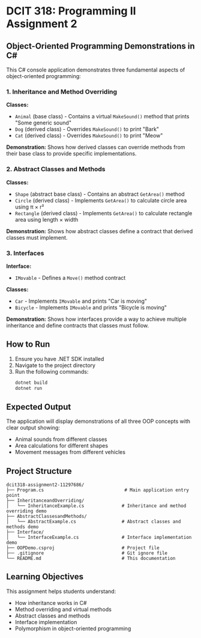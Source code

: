 # DCIT 318: Programming II Assignment 2

## Object-Oriented Programming Demonstrations in C#

This C# console application demonstrates three fundamental aspects of object-oriented programming:

### 1. Inheritance and Method Overriding

**Classes:**
- `Animal` (base class) - Contains a virtual `MakeSound()` method that prints "Some generic sound"
- `Dog` (derived class) - Overrides `MakeSound()` to print "Bark"
- `Cat` (derived class) - Overrides `MakeSound()` to print "Meow"

**Demonstration:** Shows how derived classes can override methods from their base class to provide specific implementations.

### 2. Abstract Classes and Methods

**Classes:**
- `Shape` (abstract base class) - Contains an abstract `GetArea()` method
- `Circle` (derived class) - Implements `GetArea()` to calculate circle area using π × r²
- `Rectangle` (derived class) - Implements `GetArea()` to calculate rectangle area using length × width

**Demonstration:** Shows how abstract classes define a contract that derived classes must implement.

### 3. Interfaces

**Interface:**
- `IMovable` - Defines a `Move()` method contract

**Classes:**
- `Car` - Implements `IMovable` and prints "Car is moving"
- `Bicycle` - Implements `IMovable` and prints "Bicycle is moving"

**Demonstration:** Shows how interfaces provide a way to achieve multiple inheritance and define contracts that classes must follow.

## How to Run

1. Ensure you have .NET SDK installed
2. Navigate to the project directory
3. Run the following commands:
   ```bash
   dotnet build
   dotnet run
   ```

## Expected Output

The application will display demonstrations of all three OOP concepts with clear output showing:
- Animal sounds from different classes
- Area calculations for different shapes
- Movement messages from different vehicles

## Project Structure

```
dcit318-assignment2-11297686/
├── Program.cs                              # Main application entry point
├── InheritanceandOverriding/
│   └── InheritanceExample.cs              # Inheritance and method overriding demo
├── AbstractClassesandMethods/
│   └── AbstractExample.cs                 # Abstract classes and methods demo
├── Interface/
│   └── InterfaceExample.cs                # Interface implementation demo
├── OOPDemo.csproj                         # Project file
├── .gitignore                             # Git ignore file
└── README.md                              # This documentation
```

## Learning Objectives

This assignment helps students understand:
- How inheritance works in C#
- Method overriding and virtual methods
- Abstract classes and methods
- Interface implementation
- Polymorphism in object-oriented programming 